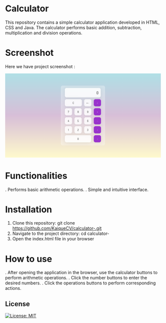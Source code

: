 # Calculator
This repository contains a simple calculator application developed in HTML, CSS and Java. The calculator performs basic addition, subtraction, multiplication and division operations.

# Screenshot
Here we have project screenshot :

![screenshot](Screenshot.png)

# Functionalities
. Performs basic arithmetic operations.
. Simple and intuitive interface.

# Installation
1. Clone this repository: git clone https://github.com/KaiqueCV/calculator-.git
2. Navigate to the project directory: cd calculator-
3. Open the index.html file in your browser

# How to use
. After opening the application in the browser, use the calculator buttons to perform arithmetic operations.
. Click the number buttons to enter the desired numbers.
. Click the operations buttons to perform corresponding actions.

## License
[![License: MIT](https://img.shields.io/badge/License-MIT-yellow.svg)](https://github.com/KaiqueCV/calculator-/blob/c0783291a8c41b5819fa49e6334fc4e5c7411ff1/LICENSE)